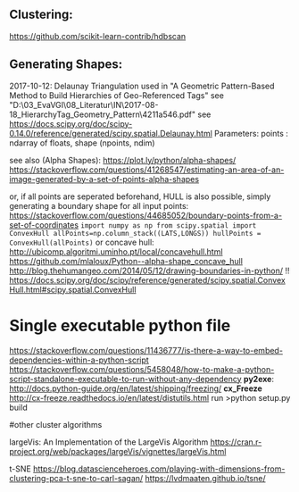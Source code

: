 ## Clustering:

https://github.com/scikit-learn-contrib/hdbscan

## Generating Shapes:

2017-10-12: Delaunay Triangulation used in "A Geometric Pattern-Based Method to Build Hierarchies of Geo-Referenced Tags"
see "D:\03_EvaVGI\08_Literatur\IN\2017-08-18_HierarchyTag_Geometry_Pattern\4211a546.pdf"
see https://docs.scipy.org/doc/scipy-0.14.0/reference/generated/scipy.spatial.Delaunay.html
	Parameters: 		points : ndarray of floats, shape (npoints, ndim)
    
see also (Alpha Shapes):
        https://plot.ly/python/alpha-shapes/
        https://stackoverflow.com/questions/41268547/estimating-an-area-of-an-image-generated-by-a-set-of-points-alpha-shapes
        
or, if all points are seperated beforehand, HULL is also possible, simply generating a boundary shape for all input points:
        https://stackoverflow.com/questions/44685052/boundary-points-from-a-set-of-coordinates
        `
        import numpy as np
        from scipy.spatial import ConvexHull
        allPoints=np.column_stack((LATS,LONGS))
        hullPoints = ConvexHull(allPoints)
        `
        or concave hull: http://ubicomp.algoritmi.uminho.pt/local/concavehull.html
        https://github.com/mlaloux/Python--alpha-shape_concave_hull
        http://blog.thehumangeo.com/2014/05/12/drawing-boundaries-in-python/ !!
        https://docs.scipy.org/doc/scipy/reference/generated/scipy.spatial.ConvexHull.html#scipy.spatial.ConvexHull
# Single executable python file

https://stackoverflow.com/questions/11436777/is-there-a-way-to-embed-dependencies-within-a-python-script
https://stackoverflow.com/questions/5458048/how-to-make-a-python-script-standalone-executable-to-run-without-any-dependency
**py2exe**:
    http://docs.python-guide.org/en/latest/shipping/freezing/
**cx_Freeze**
    http://cx-freeze.readthedocs.io/en/latest/distutils.html
    run >python setup.py build

#other cluster algorithms

largeVis: An Implementation of the LargeVis Algorithm
https://cran.r-project.org/web/packages/largeVis/vignettes/largeVis.html

t-SNE
https://blog.datascienceheroes.com/playing-with-dimensions-from-clustering-pca-t-sne-to-carl-sagan/
https://lvdmaaten.github.io/tsne/